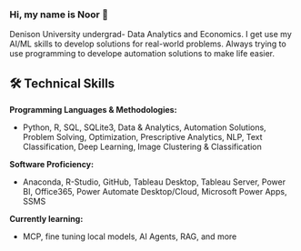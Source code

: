 ### Hi, my name is Noor 👋

Denison University undergrad- Data Analytics and Economics. I get use my AI/ML skills to develop solutions for real-world problems. Always trying to use programming to develope automation solutions to make life easier.  


## 🛠 Technical Skills
 **Programming Languages & Methodologies:** 
- Python, R, SQL, SQLite3, Data & Analytics, Automation Solutions, Problem Solving, Optimization, Prescriptive Analytics, NLP, Text Classification, Deep Learning, Image Clustering & Classification
  
**Software Proficiency:** 
- Anaconda, R-Studio, GitHub, Tableau Desktop, Tableau Server, Power BI, Office365, Power Automate Desktop/Cloud, Microsoft Power Apps, SSMS

**Currently learning:** 
- MCP, fine tuning local models, AI Agents, RAG, and more
  
<!--
**ashrifehn/ashrifehn** is a ✨ _special_ ✨ repository because its `README.md` (this file) appears on your GitHub profile.

Here are some ideas to get you started:

- 🔭 I’m currently working on ...
- 🌱 I’m currently learning ...
- 👯 I’m looking to collaborate on ...
- 🤔 I’m looking for help with ...
- 💬 Ask me about ...
- 📫 How to reach me: ...
- 😄 Pronouns: ...
- ⚡ Fun fact: ...
-->
